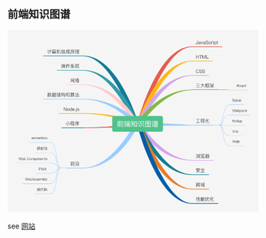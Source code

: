 ## 前端知识图谱

![](./docs/assets/knowledge-map.png)

see [网站](https://littleprincewdk.github.io/frontend-knowledge-map)
